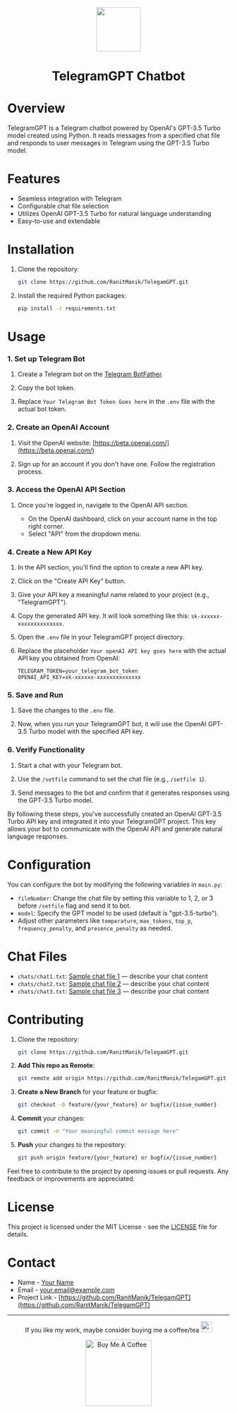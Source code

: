 <div  align = "center">
  <img src="https://github.com/RanitManik/TelegamGPT/assets/138437760/bc591d8b-b7f2-43b4-829a-5f2838d941bd" height="100">
  <h1>TelegramGPT Chatbot</h1>
</div>

# Overview

TelegramGPT is a Telegram chatbot powered by OpenAI's GPT-3.5 Turbo model created using Python. It reads messages from a specified chat file and responds to user messages in Telegram using the GPT-3.5 Turbo model.

# Features

- Seamless integration with Telegram
- Configurable chat file selection
- Utilizes OpenAI GPT-3.5 Turbo for natural language understanding
- Easy-to-use and extendable

# Installation

1. Clone the repository:

   ```bash
   git clone https://github.com/RanitManik/TelegamGPT.git
   ```

2. Install the required Python packages:

   ```bash
   pip install -r requirements.txt
   ```
   
# Usage

### 1. Set up Telegram Bot
  
  1. Create a Telegram bot on the [Telegram BotFather](https://core.telegram.org/bots#botfather).
  
  2. Copy the bot token.
  
  3. Replace `Your Telegram Bot Token Goes here` in the `.env` file with the actual bot token.

### 2. Create an OpenAI Account
    
  1. Visit the OpenAI website: [https://beta.openai.com/](https://beta.openai.com/)
  
  2. Sign up for an account if you don't have one. Follow the registration process.

### 3. Access the OpenAI API Section

  1. Once you're logged in, navigate to the OpenAI API section.
    
     - On the OpenAI dashboard, click on your account name in the top right corner.
     - Select "API" from the dropdown menu.

### 4. Create a New API Key

  1. In the API section, you'll find the option to create a new API key.
    
  2. Click on the "Create API Key" button.
    
  3. Give your API key a meaningful name related to your project (e.g., "TelegramGPT").
    
  4. Copy the generated API key. It will look something like this: `sk-xxxxxx-xxxxxxxxxxxxxx`.
    
  5. Open the `.env` file in your TelegramGPT project directory.
    
  6. Replace the placeholder `Your openAI API key goes here` with the actual API key you obtained from OpenAI:
  
     ```plaintext
     TELEGRAM_TOKEN=your_telegram_bot_token
     OPENAI_API_KEY=sk-xxxxxx-xxxxxxxxxxxxxx
     ```

### 5. Save and Run

  1. Save the changes to the `.env` file.
  
  2. Now, when you run your TelegramGPT bot, it will use the OpenAI GPT-3.5 Turbo model with the specified API key.

### 6. Verify Functionality
  
  1. Start a chat with your Telegram bot.
  
  2. Use the `/setfile` command to set the chat file (e.g., `/setfile 1`).
  
  3. Send messages to the bot and confirm that it generates responses using the GPT-3.5 Turbo model.
  
  By following these steps, you've successfully created an OpenAI GPT-3.5 Turbo API key and integrated it into your TelegramGPT project. This key allows your bot to communicate with the OpenAI API and generate natural language responses.

# Configuration

You can configure the bot by modifying the following variables in `main.py`:

- `fileNumber`: Change the chat file by setting this variable to 1, 2, or 3 before `/setfile` flag and send it to bot.
- `model`: Specify the GPT model to be used (default is "gpt-3.5-turbo").
- Adjust other parameters like `temperature`, `max_tokens`, `top_p`, `frequency_penalty`, and `presence_penalty` as needed.

# Chat Files

- `chats/chat1.txt`: [Sample chat file 1](chats/chat1.txt) — describe your chat content
- `chats/chat2.txt`: [Sample chat file 2](chats/chat2.txt) — describe your chat content
- `chats/chat3.txt`: [Sample chat file 3](chats/chat3.txt) — describe your chat content

# Contributing

1. Clone the repository:

   ```bash
   git clone https://github.com/RanitManik/TelegamGPT.git
   ```

2. **Add This repo as Remote**:

   ```bash
   git remote add origin https://github.com/RanitManik/TelegamGPT.git
   ```

3. **Create a New Branch** for your feature or bugfix:

   ```bash
   git checkout -b feature/{your_feature} or bugfix/{issue_number}
   ```

4. **Commit** your changes:

   ```bash
   git commit -m "Your meaningful commit message here"
   ```

5. **Push** your changes to the repository:

   ```bash
   git push origin feature/{your_feature} or bugfix/{issue_number}
   ```

Feel free to contribute to the project by opening issues or pull requests. Any feedback or improvements are appreciated.

# License

This project is licensed under the MIT License - see the [LICENSE](LICENSE) file for details.

# Contact

- Name - [Your Name](https://github.com/your-username)
- Email - your.email@example.com
- Project Link - [https://github.com/RanitManik/TelegamGPT](https://github.com/RanitManik/TelegamGPT)

---

<p align="center"> If you like my work, maybe consider buying me a coffee/tea <img src="https://media.giphy.com/media/lRSeZ2ddNwhZ5AgIvk/giphy.gif" width="25">

<p align="center"><a href="https://www.buymeacoffee.com/your-username" target="_blank"><img src="https://cdn.buymeacoffee.com/buttons/v2/default-red.png" alt="Buy Me A Coffee" width="150"></a>
